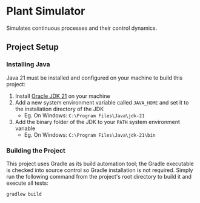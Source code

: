# Plant Simulator

Simulates continuous processes and their control dynamics.

## Project Setup

### Installing Java 

Java 21 must be installed and configured on your machine to build this project:

1. Install [Oracle JDK 21](https://www.oracle.com/ca-en/java/technologies/downloads/#java21) on your machine
2. Add a new system environment variable called `JAVA_HOME` and set it to the installation directory of the JDK
    - Eg. On Windows: `C:\Program Files\Java\jdk-21`
3. Add the binary folder of the JDK to your `PATH` system environment variable
    - Eg. On Windows: `C:\Program Files\Java\jdk-21\bin`

### Building the Project

This project uses Gradle as its build automation tool; the Gradle executable is checked into source control so Gradle installation is not required.
Simply run the following command from the project's root directory to build it and execute all tests:

```angular2html
gradlew build
```